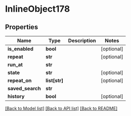 # InlineObject178

## Properties
Name | Type | Description | Notes
------------ | ------------- | ------------- | -------------
**is_enabled** | **bool** |  | [optional] 
**repeat** | **str** |  | [optional] 
**run_at** | **str** |  | 
**state** | **str** |  | [optional] 
**repeat_on** | **list[str]** |  | [optional] 
**saved_search** | **str** |  | 
**history** | **bool** |  | [optional] 

[[Back to Model list]](../README.md#documentation-for-models) [[Back to API list]](../README.md#documentation-for-api-endpoints) [[Back to README]](../README.md)


